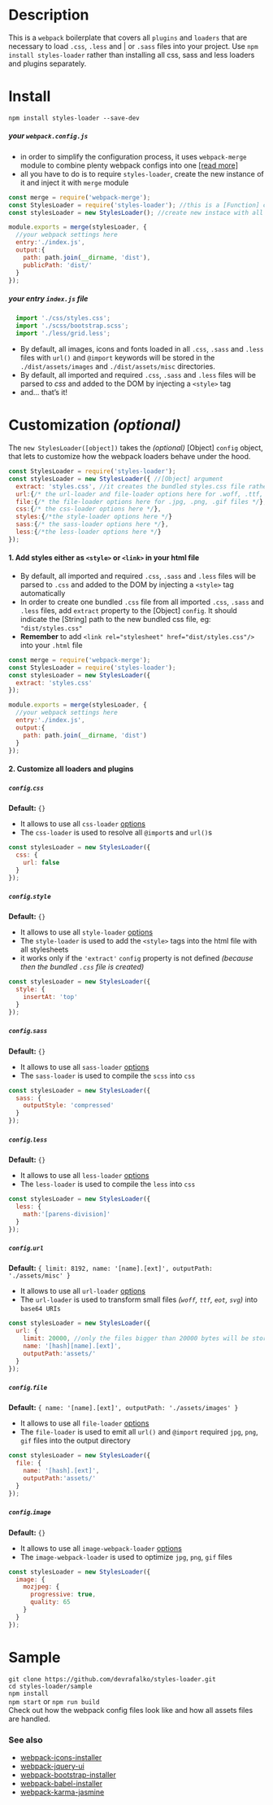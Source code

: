 # Description
This is a `webpack` boilerplate that covers all `plugins` and `loaders` that are necessary to load `.css`, `.less` and | or `.sass` files into your project. Use `npm install styles-loader` rather than installing all css, sass and less loaders and plugins separately.

# Install
`npm install styles-loader --save-dev`

##### your `webpack.config.js `
* in order to simplify the configuration process, it uses `webpack-merge` module to combine plenty webpack configs into one [\[read more\]](https://webpack.js.org/guides/production/)
* all you have to do is to require `styles-loader`, create the new instance of it and inject it with `merge` module
```javascript
const merge = require('webpack-merge');
const StylesLoader = require('styles-loader'); //this is a [Function] constructor
const stylesLoader = new StylesLoader(); //create new instace with all ready-to-use webpack rules, plugins, etc.

module.exports = merge(stylesLoader, {
  //your webpack settings here
  entry:'./index.js',
  output:{
    path: path.join(__dirname, 'dist'),
    publicPath: 'dist/'
  }
});
```

##### your entry `index.js` file
```javascript
  import './css/styles.css';
  import './scss/bootstrap.scss';
  import './less/grid.less';
```

* By default, all images, icons and fonts loaded in all `.css`, `.sass` and `.less` files with `url()` and `@import` keywords will be stored in the `./dist/assets/images` and `./dist/assets/misc` directories.
* By default, all imported and required `.css`, `.sass` and `.less` files will be parsed to *css* and added to the DOM by injecting a `<style>` tag
* and...  that’s it!

# Customization *(optional)*
The `new StylesLoader([object])` takes the *(optional)* [Object] `config` object, that lets to customize how the webpack loaders behave under the hood.

```javascript
const StylesLoader = require('styles-loader');
const stylesLoader = new StylesLoader({ //[Object] argument
  extract: 'styles.css', //it creates the bundled styles.css file rather than add <style> tags in the html file
  url:{/* the url-loader and file-loader options here for .woff, .ttf, .eot, .svg files */},
  file:{/* the file-loader options here for .jpg, .png, .gif files */},
  css:{/* the css-loader options here */},
  styles:{/*the style-loader options here */}
  sass:{/* the sass-loader options here */},
  less:{/*the less-loader options here */}
});
```

#### 1. Add styles either as `<style>` or `<link>` in your html file
* By default, all imported and required `.css`, `.sass` and `.less` files will be parsed to `.css` and added to the DOM by injecting a `<style>` tag automatically
* In order to create one bundled `.css` file from all imported `.css`, `.sass` and `.less` files, add `extract` property to the [Object] `config`. It should indicate the [String] path to the new bundled css file, eg: `"dist/styles.css"`
* **Remember** to add `<link rel="stylesheet" href="dist/styles.css"/>` into your `.html` file
```javascript
const merge = require('webpack-merge');
const StylesLoader = require('styles-loader');
const stylesLoader = new StylesLoader({
  extract: 'styles.css'
});

module.exports = merge(stylesLoader, {
  //your webpack settings here
  entry:'./index.js',
  output:{
    path: path.join(__dirname, 'dist')
  }
});
```

#### 2. Customize all loaders and plugins
##### `config`.`css`
**Default:** `{}`
* It allows to use all `css-loader` [options](https://github.com/webpack-contrib/css-loader#options)
* The `css-loader` is used to resolve all `@import`s and `url()`s
```javascript
const stylesLoader = new StylesLoader({
  css: {
    url: false
  }
});
```
##### `config`.`style`
**Default:** `{}`
* It allows to use all `style-loader` [options](https://github.com/webpack-contrib/style-loader#options)
* The `style-loader` is used to add the `<style>` tags into the html file with all stylesheets
* it works only if the `'extract'` `config` property is not defined *(because then the bundled `.css` file is created)*

```javascript
const stylesLoader = new StylesLoader({
  style: {
    insertAt: 'top'
  }
});
```
##### `config`.`sass`
**Default:** `{}`
* It allows to use all `sass-loader` [options](https://github.com/sass/node-sass#options)
* The `sass-loader` is used to compile the `scss` into `css`
```javascript
const stylesLoader = new StylesLoader({
  sass: {
    outputStyle: 'compressed'
  }
});
```

##### `config`.`less`
**Default:** `{}`
* It allows to use all `less-loader` [options](http://lesscss.org/usage/#less-options)
* The `less-loader` is used to compile the `less` into `css`
```javascript
const stylesLoader = new StylesLoader({
  less: {
    math:'[parens-division]'
  }
});
```
##### `config`.`url`
**Default:** `{ limit: 8192, name: '[name].[ext]', outputPath: './assets/misc' }`
* It allows to use all `url-loader` [options](https://github.com/webpack-contrib/url-loader#options)
* The `url-loader` is used to transform small files *(`woff`, `ttf`, `eot`, `svg`)* into `base64 URIs`

```javascript
const stylesLoader = new StylesLoader({
  url: {
    limit: 20000, //only the files bigger than 20000 bytes will be stored in assets folder
    name: '[hash][name].[ext]',
    outputPath:'assets/'
  }
});
```
##### `config`.`file`
**Default:** `{ name: '[name].[ext]', outputPath: './assets/images' }`
* It allows to use all `file-loader` [options](https://github.com/webpack-contrib/file-loader#options)
* The `file-loader` is used to emit all `url()` and `@import` required `jpg`, `png`, `gif` files into the output directory

```javascript
const stylesLoader = new StylesLoader({
  file: {
    name: '[hash].[ext]',
    outputPath:'assets/'
  }
});
```

##### `config`.`image`
**Default:** `{}`
* It allows to use all `image-webpack-loader` [options](https://github.com/tcoopman/image-webpack-loader#options)
* The `image-webpack-loader` is used to optimize `jpg`, `png`, `gif` files
```javascript
const stylesLoader = new StylesLoader({
  image: {
    mozjpeg: {
      progressive: true,
      quality: 65
    }
  }
});
```

# Sample
`git clone https://github.com/devrafalko/styles-loader.git`  
`cd styles-loader/sample`  
`npm install`  
`npm start` or `npm run build`  
Check out how the webpack config files look like and how all assets files are handled.


### See also
* [webpack-icons-installer](https://www.npmjs.com/package/webpack-icons-installer)
* [webpack-jquery-ui](https://www.npmjs.com/package/webpack-jquery-ui)
* [webpack-bootstrap-installer](https://www.npmjs.com/package/webpack-bootstrap-installer)
* [webpack-babel-installer](https://www.npmjs.com/package/webpack-babel-installer)
* [webpack-karma-jasmine](https://www.npmjs.com/package/webpack-karma-jasmine)